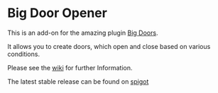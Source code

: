 # Big Door Opener

This is an add-on for the amazing plugin [Big Doors](https://www.spigotmc.org/resources/58669/).

It allows you to create doors, which open and close based on various conditions.


Please see the [wiki](https://github.com/eldoriarpg/BigDoorOpener/wiki) for further Information.

The latest stable release can be found on [spigot](https://www.spigotmc.org/resources/80805/)